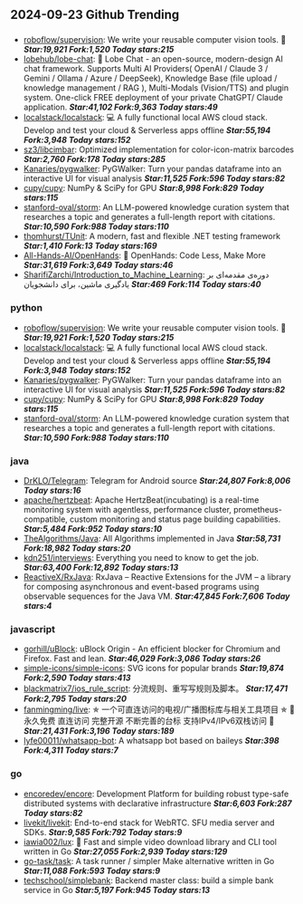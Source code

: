 ## 2024-09-23 Github Trending

### 
* [roboflow/supervision](https://github.com/roboflow/supervision): We write your reusable computer vision tools. 💜 ***Star:19,921 Fork:1,520 Today stars:215***
* [lobehub/lobe-chat](https://github.com/lobehub/lobe-chat): 🤯 Lobe Chat - an open-source, modern-design AI chat framework. Supports Multi AI Providers( OpenAI / Claude 3 / Gemini / Ollama / Azure / DeepSeek), Knowledge Base (file upload / knowledge management / RAG ), Multi-Modals (Vision/TTS) and plugin system. One-click FREE deployment of your private ChatGPT/ Claude application. ***Star:41,102 Fork:9,363 Today stars:49***
* [localstack/localstack](https://github.com/localstack/localstack): 💻 A fully functional local AWS cloud stack. Develop and test your cloud & Serverless apps offline ***Star:55,194 Fork:3,948 Today stars:152***
* [sz3/libcimbar](https://github.com/sz3/libcimbar): Optimized implementation for color-icon-matrix barcodes ***Star:2,760 Fork:178 Today stars:285***
* [Kanaries/pygwalker](https://github.com/Kanaries/pygwalker): PyGWalker: Turn your pandas dataframe into an interactive UI for visual analysis ***Star:11,525 Fork:596 Today stars:82***
* [cupy/cupy](https://github.com/cupy/cupy): NumPy & SciPy for GPU ***Star:8,998 Fork:829 Today stars:115***
* [stanford-oval/storm](https://github.com/stanford-oval/storm): An LLM-powered knowledge curation system that researches a topic and generates a full-length report with citations. ***Star:10,590 Fork:988 Today stars:110***
* [thomhurst/TUnit](https://github.com/thomhurst/TUnit): A modern, fast and flexible .NET testing framework ***Star:1,410 Fork:13 Today stars:169***
* [All-Hands-AI/OpenHands](https://github.com/All-Hands-AI/OpenHands): 🙌 OpenHands: Code Less, Make More ***Star:31,619 Fork:3,649 Today stars:46***
* [SharifiZarchi/Introduction_to_Machine_Learning](https://github.com/SharifiZarchi/Introduction_to_Machine_Learning): دوره‌ی مقدمه‌ای بر یادگیری ماشین، برای دانشجویان ***Star:469 Fork:114 Today stars:40***

### python
* [roboflow/supervision](https://github.com/roboflow/supervision): We write your reusable computer vision tools. 💜 ***Star:19,921 Fork:1,520 Today stars:215***
* [localstack/localstack](https://github.com/localstack/localstack): 💻 A fully functional local AWS cloud stack. Develop and test your cloud & Serverless apps offline ***Star:55,194 Fork:3,948 Today stars:152***
* [Kanaries/pygwalker](https://github.com/Kanaries/pygwalker): PyGWalker: Turn your pandas dataframe into an interactive UI for visual analysis ***Star:11,525 Fork:596 Today stars:82***
* [cupy/cupy](https://github.com/cupy/cupy): NumPy & SciPy for GPU ***Star:8,998 Fork:829 Today stars:115***
* [stanford-oval/storm](https://github.com/stanford-oval/storm): An LLM-powered knowledge curation system that researches a topic and generates a full-length report with citations. ***Star:10,590 Fork:988 Today stars:110***

### java
* [DrKLO/Telegram](https://github.com/DrKLO/Telegram): Telegram for Android source ***Star:24,807 Fork:8,006 Today stars:16***
* [apache/hertzbeat](https://github.com/apache/hertzbeat): Apache HertzBeat(incubating) is a real-time monitoring system with agentless, performance cluster, prometheus-compatible, custom monitoring and status page building capabilities. ***Star:5,484 Fork:952 Today stars:10***
* [TheAlgorithms/Java](https://github.com/TheAlgorithms/Java): All Algorithms implemented in Java ***Star:58,731 Fork:18,982 Today stars:20***
* [kdn251/interviews](https://github.com/kdn251/interviews): Everything you need to know to get the job. ***Star:63,400 Fork:12,892 Today stars:13***
* [ReactiveX/RxJava](https://github.com/ReactiveX/RxJava): RxJava – Reactive Extensions for the JVM – a library for composing asynchronous and event-based programs using observable sequences for the Java VM. ***Star:47,845 Fork:7,606 Today stars:4***

### javascript
* [gorhill/uBlock](https://github.com/gorhill/uBlock): uBlock Origin - An efficient blocker for Chromium and Firefox. Fast and lean. ***Star:46,029 Fork:3,086 Today stars:26***
* [simple-icons/simple-icons](https://github.com/simple-icons/simple-icons): SVG icons for popular brands ***Star:19,874 Fork:2,590 Today stars:413***
* [blackmatrix7/ios_rule_script](https://github.com/blackmatrix7/ios_rule_script): 分流规则、重写写规则及脚本。 ***Star:17,471 Fork:2,795 Today stars:20***
* [fanmingming/live](https://github.com/fanmingming/live): ✯ 一个可直连访问的电视/广播图标库与相关工具项目 ✯ 🔕 永久免费 直连访问 完整开源 不断完善的台标 支持IPv4/IPv6双栈访问 🔕 ***Star:21,431 Fork:3,196 Today stars:189***
* [lyfe00011/whatsapp-bot](https://github.com/lyfe00011/whatsapp-bot): A whatsapp bot based on baileys ***Star:398 Fork:4,311 Today stars:7***

### go
* [encoredev/encore](https://github.com/encoredev/encore): Development Platform for building robust type-safe distributed systems with declarative infrastructure ***Star:6,603 Fork:287 Today stars:82***
* [livekit/livekit](https://github.com/livekit/livekit): End-to-end stack for WebRTC. SFU media server and SDKs. ***Star:9,585 Fork:792 Today stars:9***
* [iawia002/lux](https://github.com/iawia002/lux): 👾 Fast and simple video download library and CLI tool written in Go ***Star:27,055 Fork:2,939 Today stars:129***
* [go-task/task](https://github.com/go-task/task): A task runner / simpler Make alternative written in Go ***Star:11,088 Fork:593 Today stars:9***
* [techschool/simplebank](https://github.com/techschool/simplebank): Backend master class: build a simple bank service in Go ***Star:5,197 Fork:945 Today stars:13***
